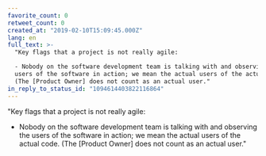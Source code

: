```yaml
---
favorite_count: 0
retweet_count: 0
created_at: "2019-02-10T15:09:45.000Z"
lang: en
full_text: >-
  "Key flags that a project is not really agile:

  - Nobody on the software development team is talking with and observing the
  users of the software in action; we mean the actual users of the actual code.
  (The [Product Owner] does not count as an actual user."
in_reply_to_status_id: "1094614403822116864"
---
```


"Key flags that a project is not really agile:

- Nobody on the software development team is talking with and observing the
  users of the software in action; we mean the actual users of the actual code.
  (The [Product Owner] does not count as an actual user."
